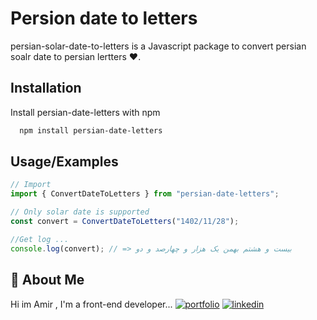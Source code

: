 # Persion date to letters

persian-solar-date-to-letters is a Javascript package to convert persian soalr date to persian lertters ❤️.

## Installation

Install persian-date-letters with npm

```bash
  npm install persian-date-letters
```

## Usage/Examples

```javascript
// Import
import { ConvertDateToLetters } from "persian-date-letters";

// Only solar date is supported
const convert = ConvertDateToLetters("1402/11/28");

//Get log ...
console.log(convert); // => بیست و هشتم بهمن یک هزار و چهارصد و دو

```

## 🚀 About Me

Hi im Amir ,
I'm a front-end developer...
[![portfolio](https://img.shields.io/badge/my_portfolio-000?style=for-the-badge&logo=ko-fi&logoColor=white)](https://github.com/emiroow)
[![linkedin](https://img.shields.io/badge/linkedin-0A66C2?style=for-the-badge&logo=linkedin&logoColor=white)](https://www.linkedin.com/in/amir-esmaeelzadeh-79b1a1226/)
